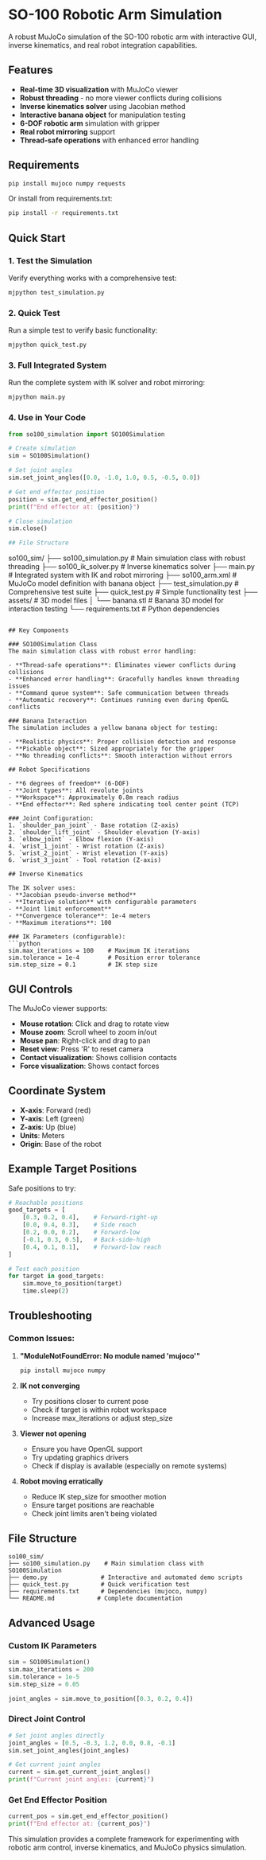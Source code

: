 # SO-100 Robotic Arm Simulation

A robust MuJoCo simulation of the SO-100 robotic arm with interactive GUI, inverse kinematics, and real robot integration capabilities.

## Features

- **Real-time 3D visualization** with MuJoCo viewer
- **Robust threading** - no more viewer conflicts during collisions
- **Inverse kinematics solver** using Jacobian method
- **Interactive banana object** for manipulation testing
- **6-DOF robotic arm** simulation with gripper
- **Real robot mirroring** support
- **Thread-safe operations** with enhanced error handling

## Requirements

```bash
pip install mujoco numpy requests
```

Or install from requirements.txt:
```bash
pip install -r requirements.txt
```

## Quick Start

### 1. Test the Simulation
Verify everything works with a comprehensive test:

```bash
mjpython test_simulation.py
```

### 2. Quick Test
Run a simple test to verify basic functionality:

```bash
mjpython quick_test.py
```

### 3. Full Integrated System
Run the complete system with IK solver and robot mirroring:

```bash
mjpython main.py
```

### 4. Use in Your Code

```python
from so100_simulation import SO100Simulation

# Create simulation
sim = SO100Simulation()

# Set joint angles
sim.set_joint_angles([0.0, -1.0, 1.0, 0.5, -0.5, 0.0])

# Get end effector position
position = sim.get_end_effector_position()
print(f"End effector at: {position}")

# Close simulation
sim.close()

## File Structure

```
so100_sim/
├── so100_simulation.py      # Main simulation class with robust threading
├── so100_ik_solver.py       # Inverse kinematics solver
├── main.py                  # Integrated system with IK and robot mirroring
├── so100_arm.xml           # MuJoCo model definition with banana object
├── test_simulation.py       # Comprehensive test suite
├── quick_test.py           # Simple functionality test
├── assets/                 # 3D model files
│   └── banana.stl          # Banana 3D model for interaction testing
└── requirements.txt        # Python dependencies
```

## Key Components

### SO100Simulation Class
The main simulation class with robust error handling:

- **Thread-safe operations**: Eliminates viewer conflicts during collisions
- **Enhanced error handling**: Gracefully handles known threading issues
- **Command queue system**: Safe communication between threads
- **Automatic recovery**: Continues running even during OpenGL conflicts

### Banana Interaction
The simulation includes a yellow banana object for testing:

- **Realistic physics**: Proper collision detection and response
- **Pickable object**: Sized appropriately for the gripper
- **No threading conflicts**: Smooth interaction without errors

## Robot Specifications

- **6 degrees of freedom** (6-DOF)
- **Joint types**: All revolute joints
- **Workspace**: Approximately 0.8m reach radius
- **End effector**: Red sphere indicating tool center point (TCP)

### Joint Configuration:
1. `shoulder_pan_joint` - Base rotation (Z-axis)
2. `shoulder_lift_joint` - Shoulder elevation (Y-axis)  
3. `elbow_joint` - Elbow flexion (Y-axis)
4. `wrist_1_joint` - Wrist rotation (Z-axis)
5. `wrist_2_joint` - Wrist elevation (Y-axis)
6. `wrist_3_joint` - Tool rotation (Z-axis)

## Inverse Kinematics

The IK solver uses:
- **Jacobian pseudo-inverse method**
- **Iterative solution** with configurable parameters
- **Joint limit enforcement**
- **Convergence tolerance**: 1e-4 meters
- **Maximum iterations**: 100

### IK Parameters (configurable):
```python
sim.max_iterations = 100    # Maximum IK iterations
sim.tolerance = 1e-4        # Position error tolerance
sim.step_size = 0.1         # IK step size
```

## GUI Controls

The MuJoCo viewer supports:
- **Mouse rotation**: Click and drag to rotate view
- **Mouse zoom**: Scroll wheel to zoom in/out
- **Mouse pan**: Right-click and drag to pan
- **Reset view**: Press 'R' to reset camera
- **Contact visualization**: Shows collision contacts
- **Force visualization**: Shows contact forces

## Coordinate System

- **X-axis**: Forward (red)
- **Y-axis**: Left (green)  
- **Z-axis**: Up (blue)
- **Units**: Meters
- **Origin**: Base of the robot

## Example Target Positions

Safe positions to try:

```python
# Reachable positions
good_targets = [
    [0.3, 0.2, 0.4],    # Forward-right-up
    [0.0, 0.4, 0.3],    # Side reach
    [0.2, 0.0, 0.2],    # Forward-low
    [-0.1, 0.3, 0.5],   # Back-side-high
    [0.4, 0.1, 0.1],    # Forward-low reach
]

# Test each position
for target in good_targets:
    sim.move_to_position(target)
    time.sleep(2)
```

## Troubleshooting

### Common Issues:

1. **"ModuleNotFoundError: No module named 'mujoco'"**
   ```bash
   pip install mujoco numpy
   ```

2. **IK not converging**
   - Try positions closer to current pose
   - Check if target is within robot workspace
   - Increase max_iterations or adjust step_size

3. **Viewer not opening**
   - Ensure you have OpenGL support
   - Try updating graphics drivers
   - Check if display is available (especially on remote systems)

4. **Robot moving erratically**
   - Reduce IK step_size for smoother motion
   - Ensure target positions are reachable
   - Check joint limits aren't being violated

## File Structure

```
so100_sim/
├── so100_simulation.py    # Main simulation class with SO100Simulation
├── demo.py               # Interactive and automated demo scripts
├── quick_test.py         # Quick verification test
├── requirements.txt      # Dependencies (mujoco, numpy)
└── README.md            # Complete documentation
```

## Advanced Usage

### Custom IK Parameters
```python
sim = SO100Simulation()
sim.max_iterations = 200
sim.tolerance = 1e-5
sim.step_size = 0.05

joint_angles = sim.move_to_position([0.3, 0.2, 0.4])
```

### Direct Joint Control
```python
# Set joint angles directly
joint_angles = [0.5, -0.3, 1.2, 0.0, 0.8, -0.1]
sim.set_joint_angles(joint_angles)

# Get current joint angles
current = sim.get_current_joint_angles()
print(f"Current joint angles: {current}")
```

### Get End Effector Position
```python
current_pos = sim.get_end_effector_position()
print(f"End effector at: {current_pos}")
```

This simulation provides a complete framework for experimenting with robotic arm control, inverse kinematics, and MuJoCo physics simulation. 